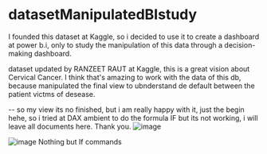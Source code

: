 # datasetManipulatedBIstudy
I founded this dataset at Kaggle, so i decided to use it to create a dashboard at power b.i, only to study the manipulation of this data through a decision-making dashboard.

dataset updated by RANZEET RAUT at Kaggle, this is a great vision about Cervical Cancer. I think that's amazing to work with the data of this db, because manipulated the final view to ubnderstand de default between the patient victms of desease.

-- so my view its no finished, but i am really happy with it, just the begin hehe, so i tried at DAX ambient to do the formula IF but its not working, i will leave all documents here. Thank you.
![image](https://github.com/cecicondor/datasetManipulatedBIstudy/assets/101957373/375d16f5-b037-4f54-9c55-bdd400930793)

![image](https://github.com/cecicondor/datasetManipulatedBIstudy/assets/101957373/45a5fb72-4e63-4f11-9fab-ff3bd989936e)
Nothing but If commands 
